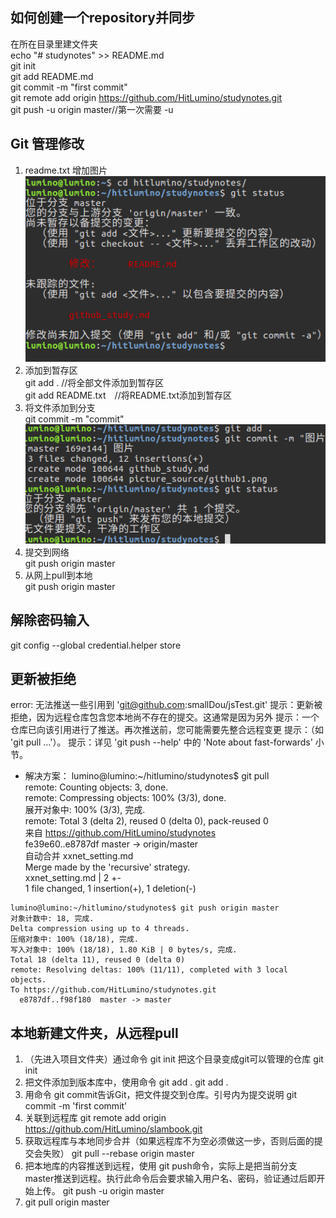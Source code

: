 ## 如何创建一个repository并同步
在所在目录里建文件夹  
echo "# studynotes" >> README.md  
git init  
git add README.md  
git commit -m "first commit"  
git remote add origin https://github.com/HitLumino/studynotes.git  
git push -u origin master//第一次需要 -u   

## Git 管理修改
1. readme.txt 增加图片    
![](picture_source/1.png)
2. 添加到暂存区  
git add . //将全部文件添加到暂存区   
git add README.txt　//将README.txt添加到暂存区    　　　
3. 将文件添加到分支   
git commit -m "commit"  
![](picture_source/2.png)
4. 提交到网络  
git push origin master  
5. 从网上pull到本地  
git push origin master  
## 解除密码输入
git config --global credential.helper store

## 更新被拒绝
error: 无法推送一些引用到 'git@github.com:smallDou/jsTest.git'
提示：更新被拒绝，因为远程仓库包含您本地尚不存在的提交。这通常是因为另外
提示：一个仓库已向该引用进行了推送。再次推送前，您可能需要先整合远程变更
提示：（如 'git pull ...'）。
提示：详见 'git push --help' 中的 'Note about fast-forwards' 小节。  
* 解决方案：
lumino@lumino:~/hitlumino/studynotes$ git pull  
remote: Counting objects: 3, done.  
remote: Compressing objects: 100% (3/3), done.  
展开对象中: 100% (3/3), 完成.  
remote: Total 3 (delta 2), reused 0 (delta 0), pack-reused 0  
来自 https://github.com/HitLumino/studynotes  
   fe39e60..e8787df  master     -> origin/master  
自动合并 xxnet_setting.md  
Merge made by the 'recursive' strategy.  
 xxnet_setting.md | 2 +-  
 1 file changed, 1 insertion(+), 1 deletion(-)  
 ```
lumino@lumino:~/hitlumino/studynotes$ git push origin master   
对象计数中: 18, 完成.  
Delta compression using up to 4 threads.  
压缩对象中: 100% (18/18), 完成.  
写入对象中: 100% (18/18), 1.80 KiB | 0 bytes/s, 完成.  
Total 18 (delta 11), reused 0 (delta 0)  
remote: Resolving deltas: 100% (11/11), completed with 3 local objects.  
To https://github.com/HitLumino/studynotes.git  
   e8787df..f98f180  master -> master  
```
## 本地新建文件夹，从远程pull

1. （先进入项目文件夹）通过命令 git init 把这个目录变成git可以管理的仓库
git init
2. 把文件添加到版本库中，使用命令 git add .
git add .
3. 用命令 git commit告诉Git，把文件提交到仓库。引号内为提交说明
git commit -m 'first commit'
4. 关联到远程库
git remote add origin https://github.com/HitLumino/slambook.git
5. 获取远程库与本地同步合并（如果远程库不为空必须做这一步，否则后面的提交会失败）
git pull --rebase origin master
6. 把本地库的内容推送到远程，使用 git push命令，实际上是把当前分支master推送到远程。执行此命令后会要求输入用户名、密码，验证通过后即开始上传。
git push -u origin master
7. git pull origin master
